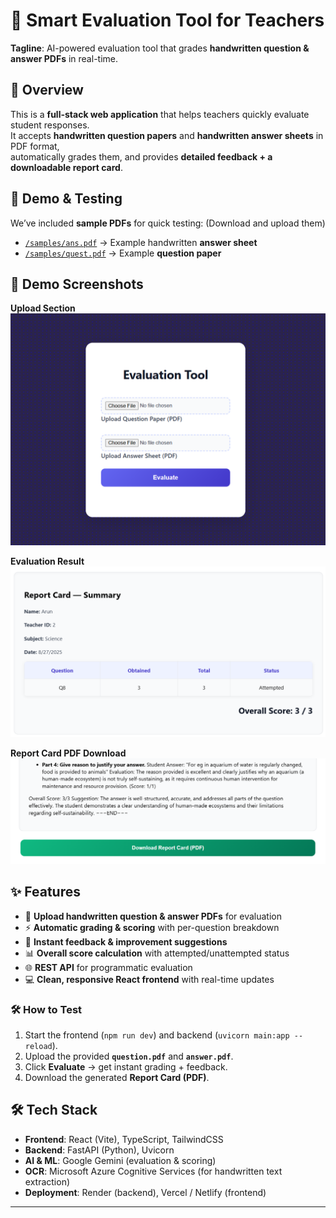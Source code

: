 # 📝 Smart Evaluation Tool for Teachers

**Tagline**: AI-powered evaluation tool that grades **handwritten question & answer PDFs** in real-time.


## 🚀 Overview
This is a **full-stack web application** that helps teachers quickly evaluate student responses.  
It accepts **handwritten question papers** and **handwritten answer sheets** in PDF format,  
automatically grades them, and provides **detailed feedback + a downloadable report card**.

## 📂 Demo & Testing

We’ve included **sample PDFs** for quick testing: (Download and upload them)

- [`/samples/ans.pdf`](./samples/ans.pdf) → Example handwritten **answer sheet**  
- [`/samples/quest.pdf`](./samples/quest.pdf) → Example **question paper**


## 📸 Demo Screenshots  

**Upload Section**  
![Upload Section](./screenshots/upload.png)  

**Evaluation Result**  
![Evaluation Result](./screenshots/report_summary.png)  

**Report Card PDF Download**  
![Report Card](./screenshots/download.png)  


## ✨ Features
- 📄 **Upload handwritten question & answer PDFs** for evaluation  
- ⚡ **Automatic grading & scoring** with per-question breakdown  
- 💬 **Instant feedback & improvement suggestions**  
- 📊 **Overall score calculation** with attempted/unattempted status  
- 🌐 **REST API** for programmatic evaluation  
- 💻 **Clean, responsive React frontend** with real-time updates  

### 🛠 How to Test
1. Start the frontend (`npm run dev`) and backend (`uvicorn main:app --reload`).  
2. Upload the provided **`question.pdf`** and **`answer.pdf`**.  
3. Click **Evaluate** → get instant grading + feedback.  
4. Download the generated **Report Card (PDF)**.

## 🛠 Tech Stack
- **Frontend**: React (Vite), TypeScript, TailwindCSS  
- **Backend**: FastAPI (Python), Uvicorn  
- **AI & ML**: Google Gemini (evaluation & scoring)  
- **OCR**: Microsoft Azure Cognitive Services (for handwritten text extraction)   
- **Deployment**: Render (backend), Vercel / Netlify (frontend)  

---
